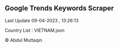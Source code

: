 

## Google Trends Keywords Scraper 
 
Last Update 09-04-2023 , 13:26:13

Country List :
VIETNAM.json



© Abdul Muttaqin 
